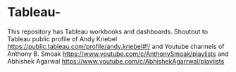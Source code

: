 # Tableau-
This repository has Tableau workbooks and dashboards. Shoutout to Tableau public profile of Andy Kriebel https://public.tableau.com/profile/andy.kriebel#!/ and Youtube channels of Anthony B. Smoak https://www.youtube.com/c/AnthonySmoak/playlists and Abhishek Agarwal https://www.youtube.com/c/AbhishekAgarrwal/playlists
